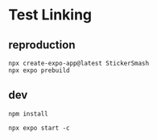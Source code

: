 # Test Linking

## reproduction

```
npx create-expo-app@latest StickerSmash
npx expo prebuild
```

## dev

```
npm install

npx expo start -c

```
